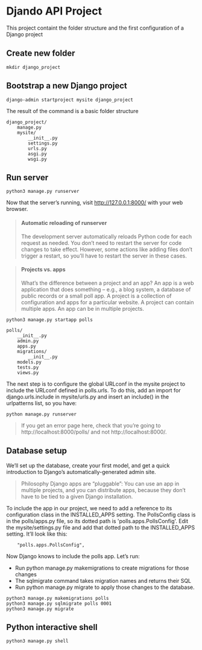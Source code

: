 # Djando API Project
 This project containt the folder structure and the first configuration of a Django project 

## Create new folder

```
mkdir django_project
```

## Bootstrap a new Django project

 
```
django-admin startproject mysite django_project
```

The result of the command is a basic folder structure 

```
django_project/
    manage.py
    mysite/
        __init__.py
        settings.py
        urls.py
        asgi.py
        wsgi.py
```

## Run server

```
python3 manage.py runserver
```

Now that the server’s running, visit http://127.0.0.1:8000/ with your web browser. 

> #### Automatic reloading of runserver
> The development server automatically reloads Python code for each request as needed. You don’t need to restart the server for code changes to take effect. However, some actions like adding files don’t trigger a restart, so you’ll have to restart the server in these cases.

> #### Projects vs. apps
> What’s the difference between a project and an app? An app is a web application that does something – e.g., a blog system, a database of public records or a small poll app. A project is a collection of configuration and apps for a particular website. A project can contain multiple apps. An app can be in multiple projects.

```
python3 manage.py startapp polls
```

```
polls/
    __init__.py
    admin.py
    apps.py
    migrations/
        __init__.py
    models.py
    tests.py
    views.py
```

The next step is to configure the global URLconf in the mysite project to include the URLconf defined in polls.urls. To do this, add an import for django.urls.include in mysite/urls.py and insert an include() in the urlpatterns list, so you have:

```
python manage.py runserver
```
> If you get an error page here, check that you’re going to http://localhost:8000/polls/ and not http://localhost:8000/.

## Database setup
We’ll set up the database, create your first model, and get a quick introduction to Django’s automatically-generated admin site.

> Philosophy
> Django apps are “pluggable”: You can use an app in multiple projects, and you can distribute apps, because they don’t have to be tied to a given Django installation.

To include the app in our project, we need to add a reference to its configuration class in the INSTALLED_APPS setting. The PollsConfig class is in the polls/apps.py file, so its dotted path is 'polls.apps.PollsConfig'. Edit the mysite/settings.py file and add that dotted path to the INSTALLED_APPS setting. It’ll look like this:

```
    "polls.apps.PollsConfig",
```

Now Django knows to include the polls app. Let’s run:

- Run python manage.py makemigrations to create migrations for those changes
- The sqlmigrate command takes migration names and returns their SQL
- Run python manage.py migrate to apply those changes to the database.

```
python3 manage.py makemigrations polls
python3 manage.py sqlmigrate polls 0001
python3 manage.py migrate
```

## Python interactive shell 

```
python3 manage.py shell 
```

